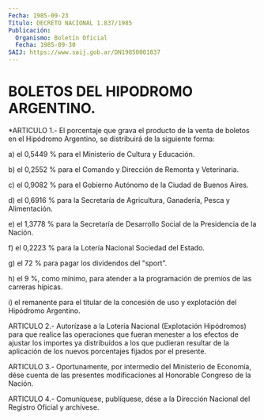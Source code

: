 ```yaml
---
Fecha: 1985-09-23
Título: DECRETO NACIONAL 1.837/1985
Publicación:
  Organismo: Boletín Oficial
  Fecha: 1985-09-30
SAIJ: https://www.saij.gob.ar/DN19850001837
---
```

# BOLETOS DEL HIPODROMO ARGENTINO.

<a id="1"></a>
*ARTICULO  1.-  El porcentaje que grava el producto de la venta de boletos en el Hipódromo Argentino, se distribuirá de la siguiente forma:

a) el 0,5449  %  para  el  Ministerio de Cultura y Educación.

b) el 0,2552 % para el Comando y Dirección de Remonta y Veterinaria.

c) el 0,9082 % para el Gobierno Autónomo de la Ciudad de Buenos Aires.

d) el 0,6916 % para la Secretaría de Agricultura, Ganadería, Pesca y Alimentación.

e) el 1,3778 % para la Secretaría de Desarrollo Social de la Presidencia de la Nación.

f) el 0,2223 % para la Lotería Nacional Sociedad del Estado.

g) el  72 %  para  pagar los dividendos del "sport".

h) el 9 %, como mínimo, para atender a la programación de premios de las carreras hípicas.

i) el remanente para el titular de la concesión de uso y explotación del Hipódromo Argentino.

<a id="2"></a>
ARTICULO    2.-  Autorízase  a  la  Lotería  Nacional  (Explotación Hipódromos) para  que realice las operaciones que fueran menester a los efectos de ajustar  los  importes  ya  distribuídos  a  los que pudieran  resultar  de  la  aplicación  de  los  nuevos porcentajes fijados por el presente.

<a id="3"></a>
ARTICULO  3.-  Oportunamente,  por  intermedio  del  Ministerio  de Economía,  dése cuenta de las presentes modificaciones al Honorable Congreso de la Nación.

<a id="4"></a>
ARTICULO  4.- Comuníquese, publíquese, dése a la Dirección Nacional del Registro Oficial y archívese.